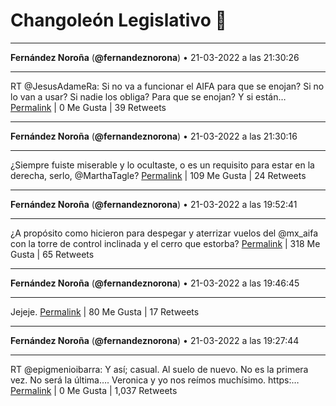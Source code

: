 # Changoleón Legislativo 🙈
*****
**Fernández Noroña** (**@fernandeznorona**) • 21-03-2022 a las 21:30:26
*****
RT @JesusAdameRa: Si no va a funcionar el AIFA para que se enojan? Si no lo van a usar? Si nadie los obliga? Para que se enojan? Y si están…
[Permalink](https://twitter.com/fernandeznorona/status/1506141230907809800) | 0 Me Gusta | 39 Retweets
*****
**Fernández Noroña** (**@fernandeznorona**) • 21-03-2022 a las 21:30:16
*****
¿Siempre fuiste miserable y lo ocultaste, o es un requisito para estar en la derecha, serlo, @MarthaTagle?
[Permalink](https://twitter.com/fernandeznorona/status/1506141187199025152) | 109 Me Gusta | 24 Retweets
*****
**Fernández Noroña** (**@fernandeznorona**) • 21-03-2022 a las 19:52:41
*****
¿A propósito como hicieron para despegar y aterrizar vuelos del @mx_aifa con la torre de control inclinada y el cerro que estorba?
[Permalink](https://twitter.com/fernandeznorona/status/1506116629419102209) | 318 Me Gusta | 65 Retweets
*****
**Fernández Noroña** (**@fernandeznorona**) • 21-03-2022 a las 19:46:45
*****
Jejeje.
[Permalink](https://twitter.com/fernandeznorona/status/1506115136481685508) | 80 Me Gusta | 17 Retweets
*****
**Fernández Noroña** (**@fernandeznorona**) • 21-03-2022 a las 19:27:44
*****
RT @epigmenioibarra: Y así; casual. Al suelo de nuevo. No es la primera vez. No será la última….
Veronica y yo nos reímos muchísimo. https:…
[Permalink](https://twitter.com/fernandeznorona/status/1506110349468049414) | 0 Me Gusta | 1,037 Retweets